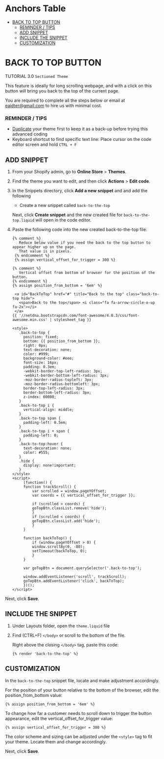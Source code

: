 Anchors Table
=================

* [BACK TO TOP BUTTON](#back-to-top-button)
   * [REMINDER / TIPS](#reminder--tips)
   * [ADD SNIPPET](#add-snippet)
   * [INCLUDE THE SNIPPET](#include-the-snippet)
   * [CUSTOMIZATION](#customization)


# BACK TO TOP BUTTON
TUTORIAL 3.0 `Sectioned Theme`

This feature is ideally for long scrolling webpage, and with a click on this button will bring you back to the top of the current page.

You are required to complete all the steps below or email at eaidter@gmail.com to hire us with minimal cost.

### REMINDER / TIPS</b>

   - [Duplicate](https://help.shopify.com/en/manual/online-store/themes/managing-themes/duplicating-themes) your theme first to keep it as a back-up before trying this advanced coding
   - Keyboard shortcut to find specific text line: Place cursor on the code editor screen and hold `CTRL + F`

## ADD SNIPPET
1. From your Shopify admin, go to <b>Online Store</b> > <b>Themes</b>.

2. Find the theme you want to edit, and then click <b>Actions</b> > <b>Edit code</b>.

3. In the Snippets directory, click <b>Add a new snippet</b> and and add the following
    - Create a new snippet called `back-to-the-top`

    Next, click <b>Create snippet</b> and the new created file for `back-to-the-top.liquid` will open in the code editor.

4. Paste the following code into the new created back-to-the-top file:

       {% comment %}
          Reduce below value if you need the back to the top button to appear higher up on the page.
          That value is in pixels.
        {% endcomment %}
        {% assign vertical_offset_for_trigger = 300 %}

       {% comment %}
          Vertical offset from bottom of browser for the position of the button.
       {% endcomment %}
       {% assign position_from_bottom = '6em' %}

        <a id="BackToTop" href="#" title="Back to the top" class="back-to-top hide">
          <span>Back to the top</span> <i class="fa fa-arrow-circle-o-up fa-2x"></i>
        </a>
       {{ '//netdna.bootstrapcdn.com/font-awesome/4.0.3/css/font-awesome.min.css' | stylesheet_tag }}
       
       <style>
          .back-to-top {
            position: fixed;
            bottom: {{ position_from_bottom }};
            right: 0px;
            text-decoration: none;
            color: #999;
            background-color: #eee;
            font-size: 16px;
            padding: 0.3em;
            -webkit-border-top-left-radius: 3px;
            -webkit-border-bottom-left-radius: 3px;
            -moz-border-radius-topleft: 3px;
            -moz-border-radius-bottomleft: 3px;
            border-top-left-radius: 3px;
            border-bottom-left-radius: 3px;
            z-index: 60000;
          }
          .back-to-top i {
            vertical-align: middle;
          }
          .back-to-top span {
            padding-left: 0.5em;
          }
          .back-to-top i + span {
            padding-left: 0;
          }
          .back-to-top:hover {
            text-decoration: none;
            color: #555;
          }
          .hide {
            display: none!important;
          }
       </style>
       <script>
            (function() {
            function trackScroll() {
                var scrolled = window.pageYOffset;
                var coords = {{ vertical_offset_for_trigger }};

                if (scrolled > coords) {
                goTopBtn.classList.remove('hide');
                }
                if (scrolled < coords) {
                goTopBtn.classList.add('hide');
                }
            }

            function backToTop() {
                if (window.pageYOffset > 0) {
                window.scrollBy(0, -80);
                setTimeout(backToTop, 0);
                }
            }

            var goTopBtn = document.querySelector('.back-to-top');

            window.addEventListener('scroll', trackScroll);
            goTopBtn.addEventListener('click', backToTop);
            })();
       </script>
        
Next, click <b>Save</b>.

## INCLUDE THE SNIPPET

1. Under Layouts folder, open the `theme.liquid` file

2. Find (CTRL+F) `</body>` or scroll to the bottom of the file.

    Right above the closing `</body>` tag, paste this code:

       {% render 'back-to-the-top' %}
        
## CUSTOMIZATION

In the `back-to-the-top` snippet file, locate and make adjustment accordingly.

For the position of your button relative to the bottom of the browser, edit the position_from_bottom value:

    {% assign position_from_bottom = '6em' %}
    
To change how far a customer needs to scroll down to trigger the button appearance, edit the vertical_offset_for_trigger value:

    {% assign vertical_offset_for_trigger = 300 %}
    
The color scheme and sizing can be adjusted under the `<style>` tag to fit your theme. Locate them and change accordingly.

Next, click <b>Save</b>.
